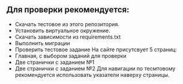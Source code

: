 ## Для проверки рекомендуется:
- Cкачать тестовое из этого репозитория.
- Установить виртуальное окружение.
- Скачать зависимости из requirements.txt
- Выполнить миграции
- Проверить тестовое задание
На сайте присутсвует 5 страниц:
- Главная, с выбором заданий для проверки
- Две странички с заданием №1
- Две странички с заданием №2
Для навигации по тесмтовому рекомендуется использовать указатели наверху страницы.
